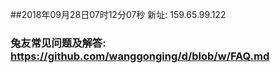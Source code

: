 ##2018年09月28日07时12分07秒 新址: 159.65.99.122
### 兔友常见问题及解答: https://github.com/wanggonging/d/blob/w/FAQ.md
